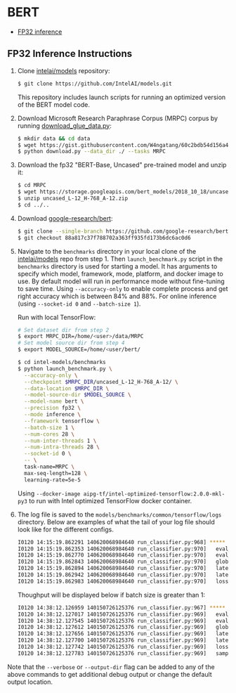# BERT

- [FP32 inference](#fp32-inference-instructions)

## FP32 Inference Instructions


1. Clone [intelai/models](https://github.com/IntelAI/models) repository:

   ```bash
   $ git clone https://github.com/IntelAI/models.git
   ```

   This repository includes launch scripts for running an optimized version of the BERT model code.


2. Download Microsoft Research Paraphrase Corpus (MRPC) corpus by running [download_glue_data.py](https://gist.githubusercontent.com/W4ngatang/60c2bdb54d156a41194446737ce03e2e/raw/17b8dd0d724281ed7c3b2aeeda662b92809aadd5/download_glue_data.py):

   ```bash
   $ mkdir data && cd data
   $ wget https://gist.githubusercontent.com/W4ngatang/60c2bdb54d156a41194446737ce03e2e/raw/17b8dd0d724281ed7c3b2aeeda662b92809aadd5/download_glue_data.py
   $ python download.py --data_dir ./ --tasks MRPC
   ```


3. Download the fp32 "BERT-Base, Uncased" pre-trained model and unzip it:

   ```bash
   $ cd MRPC
   $ wget https://storage.googleapis.com/bert_models/2018_10_18/uncased_L-12_H-768_A-12.zip
   $ unzip uncased_L-12_H-768_A-12.zip
   $ cd ../..
   ```


4. Download [google-research/bert](https://github.com/google-research/bert):

   ```bash
   $ git clone --single-branch https://github.com/google-research/bert.git && cd bert/
   $ git checkout 88a817c37f788702a363ff935fd173b6dc6ac0d6
   ```


5. Navigate to the `benchmarks` directory in your local clone of the [intelai/models](https://github.com/IntelAI/models) repo from step 1. Then `launch_benchmark.py` script in the `benchmarks` directory is used for starting a model. It has arguments to specify which model, framework, mode, platform, and docker image to use.
   By default model will run in performance mode without fine-tuning to save time. Using `--accuracy-only` to enable complete process and get right accuracy which is between 84% and 88%.
   For online inference (using `--socket-id 0` and `--batch-size 1`).

   Run with local TensorFlow:
   ```bash
   # Set dataset dir from step 2
   $ export MRPC_DIR=/home/<user>/data/MRPC
   # Set model source dir from step 4
   $ export MODEL_SOURCE=/home/<user/bert/
   
   $ cd intel-models/benchmarks
   $ python launch_benchmark.py \
     --accuracy-only \
     --checkpoint $MRPC_DIR/uncased_L-12_H-768_A-12/ \
     --data-location $MRPC_DIR \
     --model-source-dir $MODEL_SOURCE \
     --model-name bert \
     --precision fp32 \
     --mode inference \
     --framework tensorflow \
     --batch-size 1 \
     --num-cores 28 \
     --num-inter-threads 1 \
     --num-intra-threads 28 \
     --socket-id 0 \
     -- \
     task-name=MRPC \
     max-seq-length=128 \
     learning-rate=5e-5
   ```
   Using `--docker-image aipg-tf/intel-optimized-tensorflow:2.0.0-mkl-py3` to run with Intel optimized TensorFlow docker container.


6. The log file is saved to the `models/benchmarks/common/tensorflow/logs` directory. Below are examples of what the tail of your log file should look like for the different configs.

   ```bash
   I0120 14:15:19.862291 140620068984640 run_classifier.py:968] ***** Eval results *****
   I0120 14:15:19.862353 140620068984640 run_classifier.py:970]   eval_accuracy = 0.85294116
   I0120 14:15:19.862770 140620068984640 run_classifier.py:970]   eval_loss = 0.51752657
   I0120 14:15:19.862843 140620068984640 run_classifier.py:970]   global_step = 408
   I0120 14:15:19.862894 140620068984640 run_classifier.py:970]   latency_per_step = 0.0811467521331
   I0120 14:15:19.862942 140620068984640 run_classifier.py:970]   latency_total = 33.1078748703
   I0120 14:15:19.862983 140620068984640 run_classifier.py:970]   loss = 0.51752657
   ```

   Thoughput will be displayed below if batch size is greater than 1:
   ```bash
   I0120 14:38:12.126959 140150726125376 run_classifier.py:967] ***** Eval results *****
   I0120 14:38:12.127017 140150726125376 run_classifier.py:969]   eval_accuracy = 0.8489583
   I0120 14:38:12.127545 140150726125376 run_classifier.py:969]   eval_loss = 0.534228
   I0120 14:38:12.127612 140150726125376 run_classifier.py:969]   global_step = 3
   I0120 14:38:12.127656 140150726125376 run_classifier.py:969]   latency_per_step = 4.69783433278
   I0120 14:38:12.127700 140150726125376 run_classifier.py:969]   latency_total = 14.0935029984
   I0120 14:38:12.127742 140150726125376 run_classifier.py:969]   loss = 0.534228
   I0120 14:38:12.127783 140150726125376 run_classifier.py:969]   samples_per_sec = 27.2465972473
   ```

Note that the `--verbose` or `--output-dir` flag can be added to any of the above commands to get additional debug output or change the default output location.
